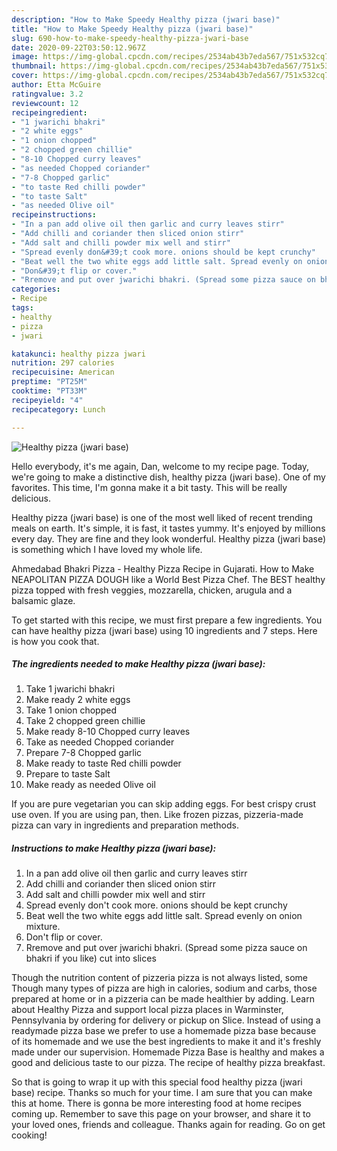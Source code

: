 ```yaml
---
description: "How to Make Speedy Healthy pizza (jwari base)"
title: "How to Make Speedy Healthy pizza (jwari base)"
slug: 690-how-to-make-speedy-healthy-pizza-jwari-base
date: 2020-09-22T03:50:12.967Z
image: https://img-global.cpcdn.com/recipes/2534ab43b7eda567/751x532cq70/healthy-pizza-jwari-base-recipe-main-photo.jpg
thumbnail: https://img-global.cpcdn.com/recipes/2534ab43b7eda567/751x532cq70/healthy-pizza-jwari-base-recipe-main-photo.jpg
cover: https://img-global.cpcdn.com/recipes/2534ab43b7eda567/751x532cq70/healthy-pizza-jwari-base-recipe-main-photo.jpg
author: Etta McGuire
ratingvalue: 3.2
reviewcount: 12
recipeingredient:
- "1 jwarichi bhakri"
- "2 white eggs"
- "1 onion chopped"
- "2 chopped green chillie"
- "8-10 Chopped curry leaves"
- "as needed Chopped coriander"
- "7-8 Chopped garlic"
- "to taste Red chilli powder"
- "to taste Salt"
- "as needed Olive oil"
recipeinstructions:
- "In a pan add olive oil then garlic and curry leaves stirr"
- "Add chilli and coriander then sliced onion stirr"
- "Add salt and chilli powder mix well and stirr"
- "Spread evenly don&#39;t cook more. onions should be kept crunchy"
- "Beat well the two white eggs add little salt. Spread evenly on onion mixture."
- "Don&#39;t flip or cover."
- "Rremove and put over jwarichi bhakri. (Spread some pizza sauce on bhakri if you like) cut into slices"
categories:
- Recipe
tags:
- healthy
- pizza
- jwari

katakunci: healthy pizza jwari 
nutrition: 297 calories
recipecuisine: American
preptime: "PT25M"
cooktime: "PT33M"
recipeyield: "4"
recipecategory: Lunch

---
```



![Healthy pizza (jwari base)](https://img-global.cpcdn.com/recipes/2534ab43b7eda567/751x532cq70/healthy-pizza-jwari-base-recipe-main-photo.jpg)

Hello everybody, it's me again, Dan, welcome to my recipe page. Today, we're going to make a distinctive dish, healthy pizza (jwari base). One of my favorites. This time, I'm gonna make it a bit tasty. This will be really delicious.

Healthy pizza (jwari base) is one of the most well liked of recent trending meals on earth. It's simple, it is fast, it tastes yummy. It's enjoyed by millions every day. They are fine and they look wonderful. Healthy pizza (jwari base) is something which I have loved my whole life.

Ahmedabad Bhakri Pizza - Healthy Pizza Recipe in Gujarati. How to Make NEAPOLITAN PIZZA DOUGH like a World Best Pizza Chef. The BEST healthy pizza topped with fresh veggies, mozzarella, chicken, arugula and a balsamic glaze.


To get started with this recipe, we must first prepare a few ingredients. You can have healthy pizza (jwari base) using 10 ingredients and 7 steps. Here is how you cook that.

<!--inarticleads1-->

##### The ingredients needed to make Healthy pizza (jwari base):

1. Take 1 jwarichi bhakri
1. Make ready 2 white eggs
1. Take 1 onion chopped
1. Take 2 chopped green chillie
1. Make ready 8-10 Chopped curry leaves
1. Take as needed Chopped coriander
1. Prepare 7-8 Chopped garlic
1. Make ready to taste Red chilli powder
1. Prepare to taste Salt
1. Make ready as needed Olive oil


If you are pure vegetarian you can skip adding eggs. For best crispy crust use oven. If you are using pan, then. Like frozen pizzas, pizzeria-made pizza can vary in ingredients and preparation methods. 

<!--inarticleads2-->

##### Instructions to make Healthy pizza (jwari base):

1. In a pan add olive oil then garlic and curry leaves stirr
1. Add chilli and coriander then sliced onion stirr
1. Add salt and chilli powder mix well and stirr
1. Spread evenly don&#39;t cook more. onions should be kept crunchy
1. Beat well the two white eggs add little salt. Spread evenly on onion mixture.
1. Don&#39;t flip or cover.
1. Rremove and put over jwarichi bhakri. (Spread some pizza sauce on bhakri if you like) cut into slices


Though the nutrition content of pizzeria pizza is not always listed, some Though many types of pizza are high in calories, sodium and carbs, those prepared at home or in a pizzeria can be made healthier by adding. Learn about Healthy Pizza and support local pizza places in Warminster, Pennsylvania by ordering for delivery or pickup on Slice. Instead of using a readymade pizza base we prefer to use a homemade pizza base because of its homemade and we use the best ingredients to make it and it&#39;s freshly made under our supervision. Homemade Pizza Base is healthy and makes a good and delicious taste to our pizza. The recipe of healthy pizza breakfast. 

So that is going to wrap it up with this special food healthy pizza (jwari base) recipe. Thanks so much for your time. I am sure that you can make this at home. There is gonna be more interesting food at home recipes coming up. Remember to save this page on your browser, and share it to your loved ones, friends and colleague. Thanks again for reading. Go on get cooking!
